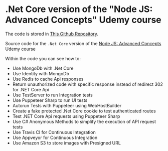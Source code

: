 # .Net Core version of the "Node JS: Advanced Concepts" Udemy course

The code is stored in [This Github Repository](https://github.com/peelmicro/dot-net-core-react-redux-advanced).

Source code for the `.Net Core` version of the [Node JS: Advanced Concepts](https://www.udemy.com/advanced-node-for-developers) Udemy course

Within the code you can see how to:
- Use MongoDb with .Net Core
- Use Identity with MongoDb
- Use Redis to cache Api responses
- Return unauthorized code with specific response instead of redirect 302 for .NET Core Api
- Use TestServer to run Integration tests
- Use Puppeteer Sharp to run UI tests
- Autorun Tests with Puppeteer using WebHostBuilder
- Create a fake protected .Net Core cookie to test authenticated routes
- Test .NET Core Api requests using Puppeteer Sharp
- Use C# Anonymous Methods to simplify the execution of API request tests
- Use Travis CI for Continuous Integration
- Use Appveyor for Continuous Integration
- Use Amazon S3 to store images with Presigned URL